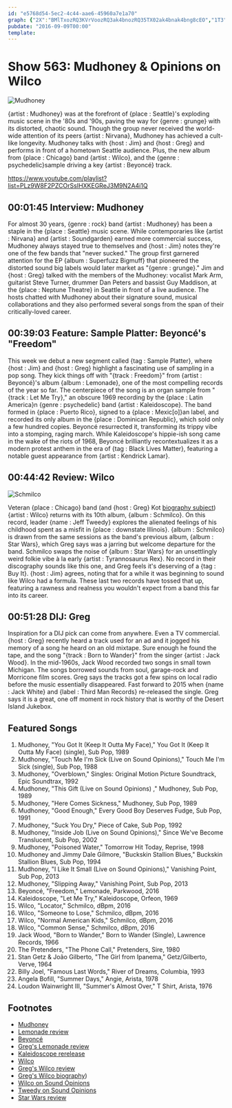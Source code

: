 ```yaml
---
id: "e5768d54-5ec2-4c44-aae6-45960a7e1a70"
graph: {"2X":"BMlTxozRQ3KVrVoozRQ3ak4bnozRQ35TX02ak4bnak4bng8cEO","1T3":"","22I":"MOJ5zffLOO97qipBHm1GffLOOxDHHQffLOOioIBa97qipioIBaZ7wpExDHHQ97qipX6cfd","2DS":"Iw8U2qrxTm8miPwBWdoH"}
pubdate: "2016-09-09T00:00"
template: 
---
```






# Show 563: Mudhoney & Opinions on Wilco

![Mudhoney](https://static.soundopinions.org/images/2016/mudhoney_web.jpg)

{artist : Mudhoney} was at the forefront of {place : Seattle}'s exploding music scene in the '80s and '90s, paving the way for {genre : grunge} with its distorted, chaotic sound. Though the group never received the world-wide attention of its peers {artist : Nirvana}, Mudhoney has achieved a cult-like longevity. Mudhoney talks with {host : Jim} and {host : Greg} and performs in front of a hometown Seattle audience. Plus, the new album from {place : Chicago} band {artist : Wilco}, and the {genre : psychedelic}sample driving a key {artist : Beyoncé} track.

https://www.youtube.com/playlist?list=PLz9W8F2PZCOrSsIHXKEGReJ3M9N2A4i1Q



## 00:01:45 Interview: Mudhoney

For almost 30 years, {genre : rock} band {artist : Mudhoney} has been a staple in the {place : Seattle} music scene. While contemporaries like {artist : Nirvana} and {artist : Soundgarden} earned more commercial success, Mudhoney always stayed true to themselves and {host : Jim} notes they're one of the few bands that "never sucked." The group first garnered attention for the EP {album : Superfuzz Bigmuff} that pioneered the distorted sound big labels would later market as "{genre : grunge}." Jim and {host : Greg} talked with the members of the Mudhoney: vocalist Mark Arm, guitarist Steve Turner, drummer Dan Peters and bassist Guy Maddison, at the {place : Neptune Theatre} in Seattle in front of a live audience. The hosts chatted with Mudhoney about their signature sound, musical collaborations and they also performed several songs from the span of their critically-loved career.



## 00:39:03 Feature: Sample Platter: Beyoncé's "Freedom"

This week we debut a new segment called {tag : Sample Platter}, where {host : Jim} and {host : Greg} highlight a fascinating use of sampling in a pop song. They kick things off with "{track : Freedom}" from {artist : Beyoncé}'s album {album : Lemonade}, one of the most compelling records of the year so far. The centerpiece of the song is an organ sample from "{track : Let Me Try}," an obscure 1969 recording by the {place : Latin America}n {genre : psychedelic} band {artist : Kaleidoscope}. The band formed in {place : Puerto Rico}, signed to a {place : Mexic[o]}an label, and recorded its only album in the {place : Dominican Republic}, which sold only a few hundred copies. Beyoncé resurrected it, transforming its trippy vibe into a stomping, raging march. While Kaleidoscope's hippie-ish song came in the wake of the riots of 1968, Beyoncé brilliantly recontextualizes it as a modern protest anthem in the era of {tag : Black Lives Matter}, featuring a notable guest appearance from {artist : Kendrick Lamar}.



## 00:44:42 Review: Wilco

![Schmilco](https://static.soundopinions.org/assets/563/22I0.jpg)

Veteran {place : Chicago} band (and {host : Greg} Kot [biography subject](http://www.wilcobook.com/buy/index.html)) {artist : Wilco} returns with its 10th album, {album : Schmilco}. On this record, leader {name : Jeff Tweedy} explores the alienated feelings of his childhood spent as a misfit in {place : downstate Illinois}. {album : Schmilco} is drawn from the same sessions as the band's previous album, {album : Star Wars}, which Greg says was a jarring but welcome departure for the band. Schmilco  swaps the noise of {album : Star Wars} for an unsettlingly weird folkie vibe à la early {artist : Tyrannosaurus Rex}. No record in their discography sounds like this one, and Greg feels it's deserving of a {tag : Buy It}. {host : Jim} agrees, noting that for a while it was beginning to sound like Wilco had a formula. These last two records have tossed that up, featuring a rawness and realness you wouldn't expect from a band this far into its career.



## 00:51:28 DIJ: Greg

Inspiration for a DIJ pick can come from anywhere. Even a TV commercial. {host : Greg} recently heard a track used for an ad and it jogged his memory of a song he heard on an old mixtape. Sure enough he found the tape, and the song "{track : Born to Wander}" from the singer {artist : Jack Wood}. In the mid-1960s, Jack Wood recorded two songs in small town Michigan. The songs borrowed sounds from soul, garage-rock and Morricone film scores. Greg says the tracks got a few spins on local radio before the music essentially disappeared. Fast forward to 2015 when {name : Jack White} and {label : Third Man Records} re-released the single. Greg says it is a great, one off moment in rock history that is worthy of the Desert Island Jukebox.



## Featured Songs

1. Mudhoney, "You Got It (Keep It Outta My Face)," You Got It (Keep It Outta My Face) (single), Sub Pop, 1989
2. Mudhoney, "Touch Me I'm Sick (Live on Sound Opinions)," Touch Me I'm Sick (single), Sub Pop, 1988
3. Mudhoney, "Overblown," Singles: Original Motion Picture Soundtrack, Epic Soundtrax, 1992
4. Mudhoney, "This Gift (Live on Sound Opinions) ," Mudhoney, Sub Pop, 1989
5. Mudhoney, "Here Comes Sickness," Mudhoney, Sub Pop, 1989
6. Mudhoney, "Good Enough," Every Good Boy Deserves Fudge, Sub Pop, 1991
7. Mudhoney, "Suck You Dry," Piece of Cake, Sub Pop, 1992
8. Mudhoney, "Inside Job (Live on Sound Opinions)," Since We've Become Translucent, Sub Pop, 2002
9. Mudhoney, "Poisoned Water," Tomorrow Hit Today, Reprise, 1998
10. Mudhoney and Jimmy Dale Gilmore, "Buckskin Stallion Blues," Buckskin Stallion Blues, Sub Pop, 1994
11. Mudhoney, "I Like It Small (Live on Sound Opinions)," Vanishing Point, Sub Pop, 2013
12. Mudhoney, "Slipping Away," Vanishing Point, Sub Pop, 2013
13. Beyoncé, "Freedom," Lemonade, Parkwood, 2016
14. Kaleidoscope, "Let Me Try," Kaleidoscope, Orfeon, 1969
15. Wilco, "Locator," Schmilco, dBpm, 2016
16. Wilco, "Someone to Lose," Schmilco, dBpm, 2016
17. Wilco, "Normal American Kids," Schmilco, dBpm, 2016
18. Wilco, "Common Sense," Schmilco, dBpm, 2016
19. Jack Wood, "Born to Wander," Born to Wander (Single), Lawrence Records, 1966
20. The Pretenders, "The Phone Call," Pretenders, Sire, 1980
21. Stan Getz & João Gilberto, "The Girl from Ipanema," Getz/Gilberto, Verve, 1964
22. Billy Joel, "Famous Last Words," River of Dreams, Columbia, 1993
23. Angela Bofill, "Summer Days," Angie, Arista, 1978
24. Loudon Wainwright III, "Summer's Almost Over," T Shirt, Arista, 1976



## Footnotes

- [Mudhoney](http://mudhoneyonline.com/)
- [Lemonade review](/show/544/#beyonce)
- [Beyoncé](http://www.beyonce.com/)
- [Greg's Lemonade review](http://www.chicagotribune.com/entertainment/music/kot/ct-beyonce-lemonade-album-review-20160424-column.html)
- [Kaleidoscope rerelease](http://www.nowagainrecords.com/kaleidoscope/)
- [Wilco](http://wilcoworld.net/)
- [Greg's Wilco review](http://www.chicagotribune.com/entertainment/music/kot/sc-wilco-schmilco-review-jeff-tweedy-ent-0902-20160902-column.html)
- [Greg's Wilco biography](http://www.wilcobook.com/buy/index.html))
- [Wilco on Sound Opinions](/show/77/)
- [Tweedy on Sound Opinions](/show/460/)
- [Star Wars review](/show/504)